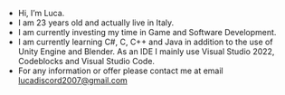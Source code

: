 -  Hi, I’m Luca.
-  I am 23 years old and actually live in Italy.
-  I am currently investing my time in Game and Software Development.
-  I am currently learning C#, C, C++ and Java in addition to the use of Unity Engine and Blender. As an IDE I mainly use Visual Studio 2022, Codeblocks and Visual Studio Code.
-  For any information or offer please contact me at email lucadiscord2007@gmail.com

<!---
Luca00IT/Luca00IT is a ✨ special ✨ repository because its `README.md` (this file) appears on your GitHub profile.
You can click the Preview link to take a look at your changes.
--->
